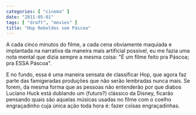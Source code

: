 ```yaml
---
categories: [ "cinema" ]
date: "2011-05-01"
tags: [ "draft", "movies" ]
title: "Hop Rebeldes sem Páscoa"
---
```

A cada cinco minutos do filme, a cada cena obviamente maquiada e
implantada na narrativa da maneira mais artificial possível, eu me fazia
uma nota mental que dizia sempre a mesma coisa: "É um filme feito pra
Páscoa; pra ESSA Páscoa".

E no fundo, essa é uma maneira sensata de classificar Hop, que agora
faz parte das famigeradas produções que não serão lembradas nunca
mais. Se forem, da mesma forma que as pessoas não entenderão por que
diabos Luciano Huck está dublando um (futuro?) clássico da Disney,
ficarão pensando quais são aquelas músicas usadas no filme com o
coelho engraçadinho cuja única ação toda hora é: fazer coisas
engraçadinhas.
